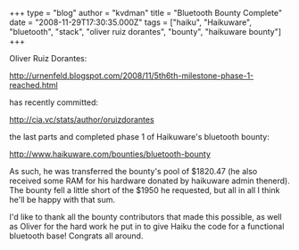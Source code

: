 +++
type = "blog"
author = "kvdman"
title = "Bluetooth Bounty Complete"
date = "2008-11-29T17:30:35.000Z"
tags = ["haiku", "Haikuware", "bluetooth", "stack", "oliver ruiz dorantes", "bounty", "haikuware bounty"]
+++

Oliver Ruiz Dorantes:

http://urnenfeld.blogspot.com/2008/11/5th6th-milestone-phase-1-reached.html

has recently committed:

http://cia.vc/stats/author/oruizdorantes

the last parts and completed phase 1 of Haikuware's bluetooth bounty:

http://www.haikuware.com/bounties/bluetooth-bounty

As such, he was transferred the bounty's pool of $1820.47 (he also received some RAM for his hardware donated by haikuware admin thenerd). The bounty fell a little short of the $1950 he requested, but all in all I think he'll be happy with that sum.

I'd like to thank all the bounty contributors that made this possible, as well as Oliver for the hard work he put in to give Haiku the code for a functional bluetooth base! Congrats all around.